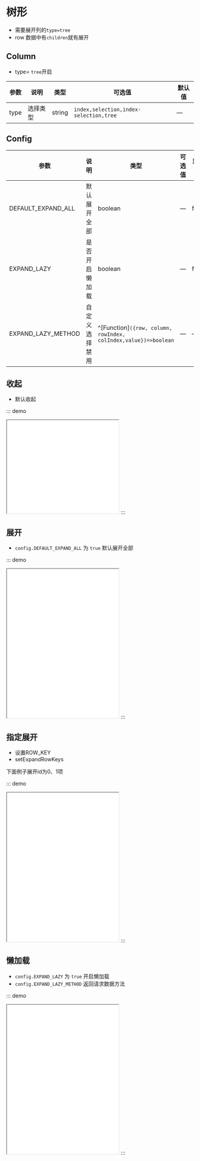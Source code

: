 # 树形

-   需要展开列的`type=tree`
-   row 数据中有`children`就有展开

## Column

-   type= `tree`开启

| 参数 | 说明     | 类型   | 可选值                                 | 默认值 |
| ---- | -------- | ------ | -------------------------------------- | ------ |
| type | 选择类型 | string | `index,selection,index-selection,tree` | —      |

## Config

| 参数               | 说明           | 类型                                                            | 可选值 | 默认值 |
| ------------------ | -------------- | --------------------------------------------------------------- | ------ | ------ |
| DEFAULT_EXPAND_ALL | 默认展开全部   | boolean                                                         | —      | false  |
| EXPAND_LAZY        | 是否开启懒加载 | boolean                                                         | —      | false  |
| EXPAND_LAZY_METHOD | 自定义选择禁用 | ^[Function]`({row, column, rowIndex, colIndex,value})=>boolean` | —      | —      |

## 收起

-   默认收起

::: demo

<iframe src="/tree/base.html" style="min-height:250px"></iframe>
:::

## 展开

-   `config.DEFAULT_EXPAND_ALL` 为 `true` 默认展开全部

::: demo

<iframe src="/tree/expand.html" style="min-height:400px"></iframe>
:::

## 指定展开
- 设置ROW_KEY
- setExpandRowKeys

 下面例子展开id为0、1项

::: demo

<iframe src="/tree/key-expand.html" style="min-height:400px"></iframe>
:::


## 懒加载

-   `config.EXPAND_LAZY` 为 `true` 开启懒加载
-   `config.EXPAND_LAZY_METHOD` 返回请求数据方法

::: demo

<iframe src="/tree/lazy.html" style="min-height:400px"></iframe>
:::
